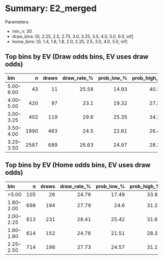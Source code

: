 # Summary: E2_merged

Parameters:
- min_n: 30
- draw_bins: [0, 2.25, 2.5, 2.75, 3.0, 3.25, 3.5, 4.0, 5.0, 6.0, inf]
- home_bins: [0, 1.4, 1.6, 1.8, 2.0, 2.25, 2.5, 3.0, 4.0, 5.0, inf]

## Top bins by EV (Draw odds bins, EV uses draw odds)
| bin       |    n |   draws |   draw_rate_% |   prob_low_% |   prob_high_% |   avg_draw_odds |   ev_est | enough_n   |
|:----------|-----:|--------:|--------------:|-------------:|--------------:|----------------:|---------:|:-----------|
| 5.00–6.00 |   43 |      11 |         25.58 |        14.93 |         40.24 |           5.5   |   0.407  | True       |
| 4.00–5.00 |  420 |      97 |         23.1  |        19.32 |         27.36 |           4.426 |   0.0222 | True       |
| 3.00–3.25 |  402 |     119 |         29.6  |        25.35 |         34.24 |           3.211 |  -0.0493 | True       |
| 3.50–4.00 | 1890 |     463 |         24.5  |        22.61 |         26.49 |           3.734 |  -0.0854 | True       |
| 3.25–3.50 | 2587 |     689 |         26.63 |        24.97 |         28.37 |           3.417 |  -0.0898 | True       |

## Top bins by EV (Home odds bins, EV uses draw odds)
| bin       |   n |   draws |   draw_rate_% |   prob_low_% |   prob_high_% |   avg_home_odds |   avg_draw_odds |   ev_est | enough_n   |
|:----------|----:|--------:|--------------:|-------------:|--------------:|----------------:|----------------:|---------:|:-----------|
| >5.00     | 105 |      26 |         24.76 |        17.49 |         33.81 |           6.071 |           4.055 |   0.004  | True       |
| 1.80–2.00 | 698 |     194 |         27.79 |        24.6  |         31.23 |           1.921 |           3.59  |  -0.0022 | True       |
| 2.00–2.25 | 813 |     231 |         28.41 |        25.42 |         31.61 |           2.152 |           3.465 |  -0.0155 | True       |
| 1.60–1.80 | 614 |     152 |         24.76 |        21.51 |         28.32 |           1.709 |           3.828 |  -0.0524 | True       |
| 2.25–2.50 | 714 |     198 |         27.73 |        24.57 |         31.13 |           2.397 |           3.408 |  -0.0548 | True       |